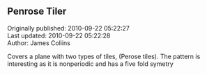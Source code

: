 ## Penrose Tiler  
Originally published: 2010-09-22 05:22:27  
Last updated: 2010-09-22 05:22:28  
Author: James Coliins  
  
Covers a plane with two types of tiles, (Perose tiles).
The pattern is interesting as it is nonperiodic and has a five fold symetry